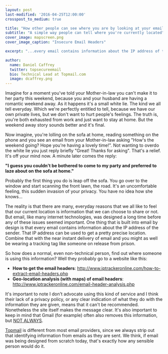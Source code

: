 ```yaml
---
layout: post
last-modified: '2016-04-25T12:00:00'
crosspost_to_medium: true

title: "How other people can see where you are by looking at your emails"
subtitle: "A simple way people can tell where you're currently located"
cover_image: mapscreen.png
cover_image_caption: "Insecure Email Headers"

excerpt: "...every email contains information about the IP address of the original sender. That IP address can be used to get a pretty precise location. Combine that with the near instant delivery of email and you might as well be wearing a tracking tag like someone on release from prison."

author:
  name: Daniel Caffrey
  twitter: topsecureemail
  bio: Technical Lead at Topmail.com
  image: dcaffrey.png  
---
```

Imagine for a moment you've told your Mother-in-law you can't make it to her party this weekend, because you and your husband are having a romantic weekend away. As it happens it's a small white lie. The kind we all tell everyday. Which we're perfectly entitled to tell, because we have our own private lives, but we don't want to hurt people's feelings. The truth is, you're both exhausted from work and just want to stay at home. But the weekend away story sounds better and it's final.

Now imagine, you're lolling on the sofa at home, reading something on the phone and you see an email from your Mother-in-law asking "How's the weekend going? Hope you're having a lovely time!". Not wanting to overdo the white lie you just reply briefly "Great! Thanks for asking". That's a relief. It's off your mind now. A minute later comes the reply:

<b>"I guess you couldn't be bothered to come to my party and preferred to laze about on the sofa at home."</b>

Probably the first thing you do is leap off the sofa. You go over to the window and start scanning the front lawn, the road. It's an uncomfortable feeling, this sudden invasion of your privacy. You have no idea how she knows...

The reality is that there are many, everyday reasons that we all like to feel that our current location is information that we can choose to share or not. But email, like many internet technologies, was designed a long time before any of these issues seemed important. One thing that is built into email by design is that every email contains information about the IP address of the sender. That IP address can be used to get a pretty precise location. Combine that with the near instant delivery of email and you might as well be wearing a tracking tag like someone on release from prison.

So how does a normal, even non-technical person, find out where someone is using this information? Well they probably go to a website like this:

* <b>How to get the email headers</b>: http://www.iptrackeronline.com/how-to-extract-email-headers.php
* <b>Geo-location analysis (with maps) of email headers</b>: http://www.iptrackeronline.com/email-header-analysis.php

It's important to note I don't advocate using this kind of service and I think their lack of a privacy policy, or any clear indication of what they do with the information they are given, means that it can't be recommended. Nonetheless the site itself makes the message clear. It's also important to keep in mind that Gmail (for example) often also removes this information, but <a href='https://support.google.com/mail/answer/26903?hl=en' target="_blank">NOT ALWAYS</a>.

<a href='https://www.topmail.com'>Topmail</a> is different from most email providers, since we always strip out that identifying information from emails as they are sent. We think, if email was being designed from scratch today, that's exactly how any sensible person would do it.
